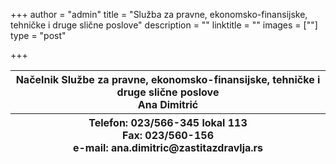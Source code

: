 +++
author = "admin"
title = "Služba za pravne, ekonomsko-finansijske, tehničke i druge slične poslove"
description = ""
linktitle = ""
images = [""]
type = "post"

+++

<table>
    <thead>
        <tr>
            <th>Načelnik Službe za pravne, ekonomsko-finansijske, tehničke i druge slične poslove<br>
                Ana Dimitrić
            </th>
        </tr>
        <tr>
            <th>Telefon: 023/566-345 lokal 113<br>
                Fax: 023/560-156<br>
                e-mail: ana.dimitric@zastitazdravlja.rs
            </th>
        </tr>
    </thead>
</table>